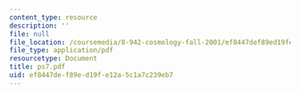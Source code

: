 ```yaml
---
content_type: resource
description: ''
file: null
file_location: /coursemedia/8-942-cosmology-fall-2001/ef8447def89ed19fe12a5c1a7c239eb7_ps7.pdf
file_type: application/pdf
resourcetype: Document
title: ps7.pdf
uid: ef8447de-f89e-d19f-e12a-5c1a7c239eb7
---
```

